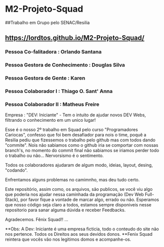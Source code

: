 # M2-Projeto-Squad

##Trabalho em Grupo pelo SENAC/Resilia

## https://lordtos.github.io/M2-Projeto-Squad/

### Pessoa Co-falitadora : Orlando Santana
### Pessoa Gestora de Conhecimento : Douglas Silva
### Pessoa Gestora de Gente : Karen
### Pessoa Colaborador I : Thiago O. Sant' Anna
### Pessoa Colaborador II : Matheus Freire

Empresa : "DEV: Iniciante" - Tem o intuito de ajudar novos DEV Webs, filtrando o conhecimento em um unico lugar!

Esse é o nosso 2º trabalho em Squad pelo curso "Programadores Cariocas", confesso que foi bem desafiador para nois o time, poquê a Resilia
pediu que fizessemos o trabalho pelo github mas com todos dando "commite". Nois não sabiamos como o github iria se comportar com nossas 
branch's, no momento do commit final não sabiamos se iriamos perder todo o trabalho ou não... Nervorsismo é o sentimento.

Todos os colaboradores ajudaram de algum modo, ideias, layout, desing, "codando".

Enfrentamos alguns problemas no camimnho, mas deu tudo certo.

Este repositório, assim como, os arquivos, são publicos, se você viu algo que poderia nos ajudar nessa caminhada da programação (Dev Web Full-Stack),
por favor fique a vontade de marcar algo, errado ou não. 
Esperamos que nosso código seja claro a todos, estamos sempre disponiveis nesse repositorio para sanar alguma dúvida e receber Feedbacks.

Agradecemos.
Fênix Squad!! ...


**Obs: A Dev: Iniciante é uma empresa ficticia, todo o conteudo do site não nos pertence. Todos os Direitos aos seus devidos donos.
**Fenix Squad reintera que vocês vão nos legitimos domos e acompanhe-os.
